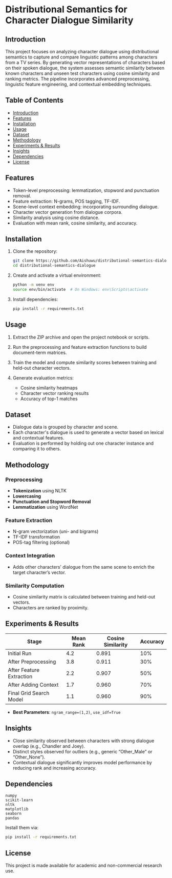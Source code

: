 # Distributional Semantics for Character Dialogue Similarity

## Introduction

This project focuses on analyzing character dialogue using distributional semantics to capture and compare linguistic patterns among characters from a TV series. By generating vector representations of characters based on their spoken dialogue, the system assesses semantic similarity between known characters and unseen test characters using cosine similarity and ranking metrics. The pipeline incorporates advanced preprocessing, linguistic feature engineering, and contextual embedding techniques.

## Table of Contents

- [Introduction](#introduction)
- [Features](#features)
- [Installation](#installation)
- [Usage](#usage)
- [Dataset](#dataset)
- [Methodology](#methodology)
- [Experiments & Results](#experiments--results)
- [Insights](#insights)
- [Dependencies](#dependencies)
- [License](#license)

## Features

- Token-level preprocessing: lemmatization, stopword and punctuation removal.
- Feature extraction: N-grams, POS tagging, TF-IDF.
- Scene-level context embedding: incorporating surrounding dialogue.
- Character vector generation from dialogue corpora.
- Similarity analysis using cosine distance.
- Evaluation with mean rank, cosine similarity, and accuracy.

## Installation

1. Clone the repository:
   ```bash
   git clone https://github.com/Aishuwu/distributional-semantics-dialogue.git
   cd distributional-semantics-dialogue
   ```

2. Create and activate a virtual environment:
   ```bash
   python -m venv env
   source env/bin/activate  # On Windows: env\Scripts\activate
   ```

3. Install dependencies:
   ```bash
   pip install -r requirements.txt
   ```

## Usage

1. Extract the ZIP archive and open the project notebook or scripts.

2. Run the preprocessing and feature extraction functions to build document-term matrices.

3. Train the model and compute similarity scores between training and held-out character vectors.

4. Generate evaluation metrics:
   - Cosine similarity heatmaps
   - Character vector ranking results
   - Accuracy of top-1 matches

## Dataset

- Dialogue data is grouped by character and scene.
- Each character's dialogue is used to generate a vector based on lexical and contextual features.
- Evaluation is performed by holding out one character instance and comparing it to others.

## Methodology

### Preprocessing
- **Tokenization** using NLTK
- **Lowercasing**
- **Punctuation and Stopword Removal**
- **Lemmatization** using WordNet

### Feature Extraction
- N-gram vectorization (uni- and bigrams)
- TF-IDF transformation
- POS-tag filtering (optional)

### Context Integration
- Adds other characters’ dialogue from the same scene to enrich the target character’s vector.

### Similarity Computation
- Cosine similarity matrix is calculated between training and held-out vectors.
- Characters are ranked by proximity.

## Experiments & Results

| Stage                         | Mean Rank | Cosine Similarity | Accuracy |
|------------------------------|-----------|-------------------|----------|
| Initial Run                  | 4.2       | 0.891             | 10%      |
| After Preprocessing          | 3.8       | 0.911             | 30%      |
| After Feature Extraction     | 2.2       | 0.907             | 50%      |
| After Adding Context         | 1.7       | 0.960             | 70%      |
| Final Grid Search Model      | 1.1       | 0.960             | 90%      |

- **Best Parameters**: `ngram_range=(1,2)`, `use_idf=True`

## Insights

- Close similarity observed between characters with strong dialogue overlap (e.g., Chandler and Joey).
- Distinct styles observed for outliers (e.g., generic “Other_Male” or “Other_None”).
- Contextual dialogue significantly improves model performance by reducing rank and increasing accuracy.

## Dependencies

```
numpy
scikit-learn
nltk
matplotlib
seaborn
pandas
```

Install them via:
```bash
pip install -r requirements.txt
```

## License

This project is made available for academic and non-commercial research use.
